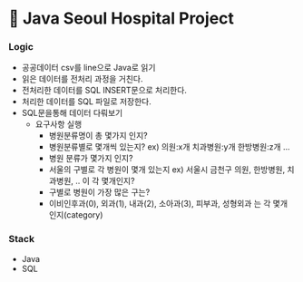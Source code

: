 # 🏥 Java Seoul Hospital Project

### Logic
- 공공데이터 csv를 line으로 Java로 읽기
- 읽은 데이터를 전처리 과정을 거친다.
- 전처리한 데이터를 SQL INSERT문으로 처리한다.
- 처리한 데이터를 SQL 파일로 저장한다.
- SQL문을통해 데이터 다뤄보기
  - 요구사항 실행
    - 병원분류명이 총 몇가지 인지?
    - 병원분류별로 몇개씩 있는지? ex) 의원:x개 치과병원:y개 한방병원:z개 …
    - 병원 분류가 몇가지 인지?
    - 서울의 구별로 각 병원이 몇개 있는지 ex) 서울시 금천구 의원, 한방병원, 치과병원, .. 이 각 몇개인지?
    - 구별로 병원이 가장 많은 구는?
    - 이비인후과(0), 외과(1), 내과(2), 소아과(3), 피부과, 성형외과 는 각 몇개인지(category)

### Stack

- Java
- SQL
